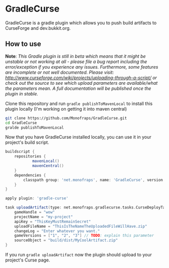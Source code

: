 GradleCurse
===========

GradleCurse is a gradle plugin which allows you to push build artifacts to CurseForge and dev.bukkit.org.

How to use
----------
**Note**: *This Gradle plugin is still in beta which means that it might be unstable or not working at all - please file a bug report including the error/exception if you experience any issues. Furthermore, some features are incomplete or not well documented. Please visit: http://www.curseforge.com/wiki/projects/uploading-through-a-script/ or check out the source to see which upload parameters are available/what the parameters mean. A full documentation will be published once the plugin in stable.*

Clone this repository and run `gradle publishToMavenLocal` to install this plugin locally (I'm working on getting it into maven central)

```Bash
git clone https://github.com/Monofraps/GradleCurse.git
cd GradleCurse
gralde publishToMavenLocal
```

Now that you have GradleCurse installed locally, you can use it in your project's build script.

```Groovy
buildscript {
    repositories {
            mavenLocal()
            mavenCentral()
    }
    dependencies {
        classpath group: 'net.monofraps', name: 'GradleCurse', version: '1.0'
    }
}

apply plugin: 'gradle-curse'

task uploadArtifact(type: net.monofraps.gradlecurse.tasks.CurseDeployTask) {
    gameHandle = "wow"
    projectName = "my-project"
    apiKey = "ThisKeyMustRemainSecret"
    uploadFileName = "ThisIsTheNameTheUploadedFileWillHave.zip"
    changeLog = "Enter whatever you want."
    gameVersions = ["1", "2", "3"] // TODO: explain this parameter
    sourceObject = "build/dist/MyCoolArtifact.zip"
}

```
If you run `gradle uploadArtifact` now the plugin should upload to your project's Curse page.
